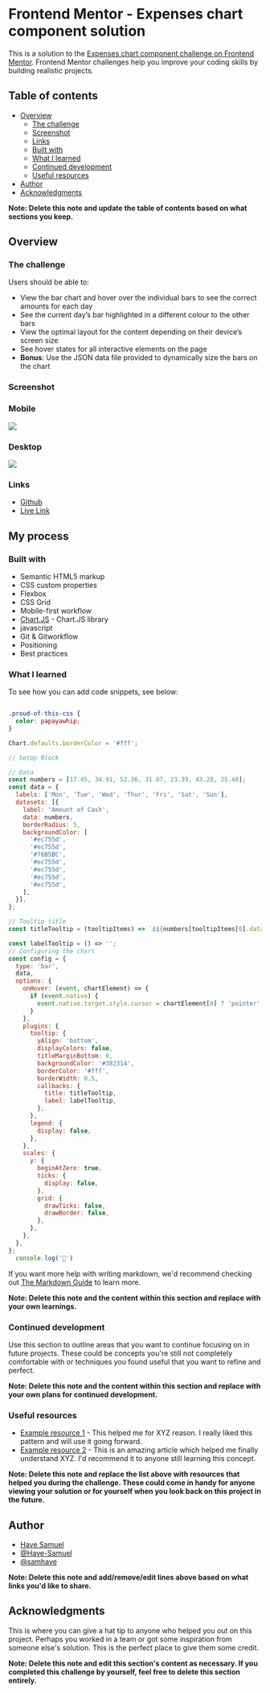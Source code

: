 # Frontend Mentor - Expenses chart component solution

This is a solution to the [Expenses chart component challenge on Frontend Mentor](https://www.frontendmentor.io/challenges/expenses-chart-component-e7yJBUdjwt). Frontend Mentor challenges help you improve your coding skills by building realistic projects. 

## Table of contents

- [Overview](#overview)
  - [The challenge](#the-challenge)
  - [Screenshot](#screenshot)
  - [Links](#links)
  - [Built with](#built-with)
  - [What I learned](#what-i-learned)
  - [Continued development](#continued-development)
  - [Useful resources](#useful-resources)
- [Author](#author)
- [Acknowledgments](#acknowledgments)

**Note: Delete this note and update the table of contents based on what sections you keep.**

## Overview

### The challenge

Users should be able to:

- View the bar chart and hover over the individual bars to see the correct amounts for each day
- See the current day’s bar highlighted in a different colour to the other bars
- View the optimal layout for the content depending on their device’s screen size
- See hover states for all interactive elements on the page
- **Bonus**: Use the JSON data file provided to dynamically size the bars on the chart

### Screenshot
### Mobile
![](./design/mobile-design.jpg)

### Desktop
![](./design/desktop-design.jpg)

### Links

- [Github](https://github.com/Have-Samuel/expenses-chart-component)
- [Live Link]()

## My process

### Built with

- Semantic HTML5 markup
- CSS custom properties
- Flexbox
- CSS Grid
- Mobile-first workflow
- [Chart.JS](https://www.chartjs.org/docs/latest/) - Chart.JS library
- javascript
- Git & Gitworkflow
- Positioning
- Best practices

### What I learned

To see how you can add code snippets, see below:

```html

```
```css
.proud-of-this-css {
  color: papayawhip;
}
```
```js
Chart.defaults.borderColor = '#fff';

// SetUp Block

// Data
const numbers = [17.45, 34.91, 52.36, 31.07, 23.39, 43.28, 25.48];
const data = {
  labels: ['Mon', 'Tue', 'Wed', 'Thur', 'Fri', 'Sat', 'Sun'],
  datasets: [{
    label: 'Amount of Cash',
    data: numbers,
    borderRadius: 5,
    backgroundColor: [
      '#ec755d',
      '#ec755d',
      '#76B5BC',
      '#ec755d',
      '#ec755d',
      '#ec755d',
      '#ec755d',
    ],
  }],
};

// Tooltip title
const titleTooltip = (tooltipItems) => `£${numbers[tooltipItems[0].dataIndex]}`;

const labelTooltip = () => '';
// Configuring the chart
const config = {
  type: 'bar',
  data,
  options: {
    onHover: (event, chartElement) => {
      if (event.native) {
        event.native.target.style.cursor = chartElement[0] ? 'pointer' : 'default';
      }
    },
    plugins: {
      tooltip: {
        yAlign: 'bottom',
        displayColors: false,
        titleMarginBottom: 0,
        backgroundColor: '#382314',
        borderColor: '#fff',
        borderWidth: 0.5,
        callbacks: {
          title: titleTooltip,
          label: labelTooltip,
        },
      },
      legend: {
        display: false,
      },
    },
    scales: {
      y: {
        beginAtZero: true,
        ticks: {
          display: false,
        },
        grid: {
          drawTicks: false,
          drawBorder: false,
        },
      },
    },
  },
};
  console.log('🎉')

```

If you want more help with writing markdown, we'd recommend checking out [The Markdown Guide](https://www.markdownguide.org/) to learn more.

**Note: Delete this note and the content within this section and replace with your own learnings.**

### Continued development

Use this section to outline areas that you want to continue focusing on in future projects. These could be concepts you're still not completely comfortable with or techniques you found useful that you want to refine and perfect.

**Note: Delete this note and the content within this section and replace with your own plans for continued development.**

### Useful resources

- [Example resource 1](https://www.example.com) - This helped me for XYZ reason. I really liked this pattern and will use it going forward.
- [Example resource 2](https://www.example.com) - This is an amazing article which helped me finally understand XYZ. I'd recommend it to anyone still learning this concept.

**Note: Delete this note and replace the list above with resources that helped you during the challenge. These could come in handy for anyone viewing your solution or for yourself when you look back on this project in the future.**

## Author

- [Have Samuel](https://my-portifolio-git-dev-have-samuel.vercel.app/)
- [@Have-Samuel](https://www.frontendmentor.io/profile/Have-Samuel)
- [@samhave](https://twitter.com/samhave)

**Note: Delete this note and add/remove/edit lines above based on what links you'd like to share.**

## Acknowledgments

This is where you can give a hat tip to anyone who helped you out on this project. Perhaps you worked in a team or got some inspiration from someone else's solution. This is the perfect place to give them some credit.

**Note: Delete this note and edit this section's content as necessary. If you completed this challenge by yourself, feel free to delete this section entirely.**
